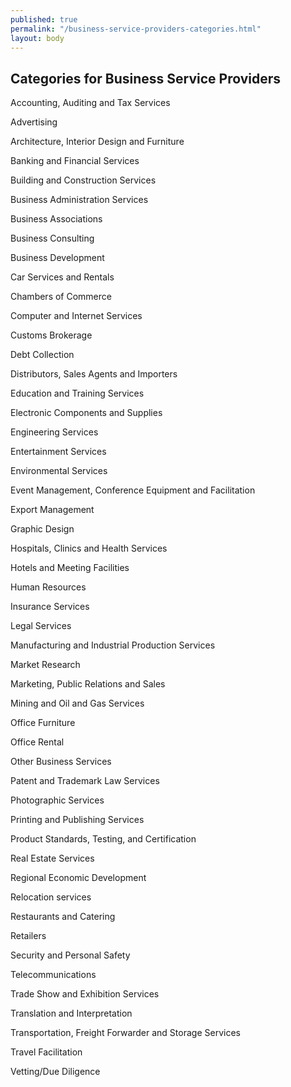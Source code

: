 ```yaml
---
published: true
permalink: "/business-service-providers-categories.html"
layout: body
---
```


## Categories for Business Service Providers

Accounting, Auditing and Tax Services

Advertising

Architecture, Interior Design and Furniture

Banking and Financial Services

Building and Construction Services

Business Administration Services

Business Associations

Business Consulting

Business Development

Car Services and Rentals

Chambers of Commerce

Computer and Internet Services

Customs Brokerage

Debt Collection

Distributors, Sales Agents and Importers

Education and Training Services

Electronic Components and Supplies

Engineering Services

Entertainment Services

Environmental Services

Event Management, Conference Equipment and Facilitation

Export Management

Graphic Design

Hospitals, Clinics and Health Services

Hotels and Meeting Facilities

Human Resources

Insurance Services

Legal Services

Manufacturing and Industrial Production Services

Market Research

Marketing, Public Relations and Sales

Mining and Oil and Gas Services

Office Furniture

Office Rental

Other Business Services

Patent and Trademark Law Services

Photographic Services

Printing and Publishing Services

Product Standards, Testing, and Certification

Real Estate Services

Regional Economic Development

Relocation services

Restaurants and Catering

Retailers

Security and Personal Safety

Telecommunications

Trade Show and Exhibition Services

Translation and Interpretation

Transportation, Freight Forwarder and Storage Services

Travel Facilitation

Vetting/Due Diligence

